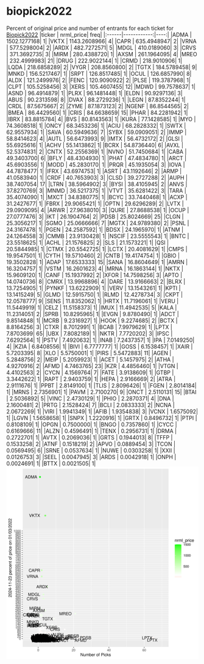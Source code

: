 # biopick2022
Percent of original price and number of entrants for each ticket for [Biopick2022](https://twitter.com/hashtag/Biopick2022)
|ticker |   nrml_price| freq|
|:------|------------:|----:|
|ADMA   | 1502.1277168|    1|
|VKTX   | 1143.2608966|    4|
|CAPR   |  635.4948947|    2|
|VRNA   |  577.5298004|    2|
|ARDX   |  482.7272571|    5|
|MDGL   |  410.0189060|    3|
|CRVS   |  371.3692735|    3|
|MIRM   |  280.4388720|    1|
|AXSM   |  261.1964095|    4|
|MREO   |  232.4999983|   21|
|DRUG   |  222.9022144|    1|
|CRMD   |  218.9010906|    1|
|LQDA   |  218.6858289|    2|
|VYGR   |  208.8560800|    2|
|TGTX   |  184.5789458|    9|
|MNKD   |  156.5217467|    1|
|SRPT   |  126.8517485|    1|
|OCUL   |  126.6857990|    8|
|ALDX   |  121.2499976|    2|
|FENC   |  120.9090922|    2|
|PLSE   |  119.3787968|    1|
|CLPT   |  105.5258456|    3|
|XERS   |  105.4607455|   12|
|MDWD   |   99.7578637|    1|
|ASND   |   96.4914879|    1|
|PLRX   |   96.1481448|    1|
|ELDN   |   90.9297136|    3|
|ABUS   |   90.2313598|    8|
|DVAX   |   88.2729236|    1|
|LEGN   |   87.8352244|    1|
|CRDL   |   87.5675667|    2|
|ZYME   |   87.1873123|    2|
|NGENF  |   86.8544565|    2|
|BMEA   |   86.4429560|    1|
|CRIS   |   84.6638659|   15|
|PHAR   |   84.2281942|    1|
|IBRX   |   83.8815784|    4|
|BVS    |   80.8143563|    1|
|KURA   |   77.1428585|    1|
|MYO    |   74.3608518|    1|
|ONCY   |   68.3453236|    1|
|ACIU   |   68.2828332|    1|
|SWTX   |   62.9557934|    1|
|SAVA   |   60.5949636|    7|
|SYBX   |   59.0909051|    2|
|IMMP   |   58.8414623|    4|
|AUTL   |   56.6473993|    9|
|IMTX   |   56.4732172|    2|
|GLSI   |   55.6925616|    1|
|ACHV   |   55.1413862|    1|
|BCRX   |   54.8736440|    6|
|AVXL   |   52.5374831|    2|
|CNTX   |   52.2556369|    1|
|NVNO   |   51.7450684|    1|
|CABA   |   49.3403700|    6|
|BFLY   |   48.4304930|    1|
|PHAT   |   47.4834780|    1|
|ARCT   |   45.6903556|    1|
|MODD   |   45.2830170|    1|
|PRQR   |   45.1935054|    3|
|IOVA   |   44.7878477|    1|
|IFRX   |   43.6974753|    1|
|ASRT   |   43.1192646|    2|
|ARMP   |   41.0583940|    1|
|CRDF   |   40.7653903|    3|
|CLSD   |   39.2727288|    2|
|AUPH   |   38.7407054|   17|
|LTRN   |   38.5964902|    3|
|BYSI   |   38.4105945|    2|
|ANVS   |   37.8270769|    3|
|MNMD   |   36.5217375|    1|
|VTVT   |   35.6281422|    3|
|TARA   |   35.4074090|    1|
|MXCT   |   34.8380775|    1|
|BCYC   |   33.7440468|    1|
|ACXP   |   31.2427677|    1|
|FBRX   |   29.9065421|    1|
|OPTN   |   29.6296289|    2|
|LVTX   |   29.0909095|    4|
|ARWR   |   27.9638010|    3|
|QURE   |   27.8688538|    1|
|OCUP   |   27.0777476|    3|
|IKT    |   26.1904764|    2|
|PDSB   |   25.8024669|   25|
|CLGN   |   25.3056217|    1|
|SGMO   |   25.0666666|    7|
|MGTX   |   24.9789380|    2|
|PSNL   |   24.3167478|    1|
|PGEN   |   24.2587592|    1|
|BDSX   |   24.1965970|    1|
|ATNM   |   24.1264558|    3|
|CMMB   |   23.9130428|    1|
|NSCIF  |   23.5555543|    1|
|BNTC   |   23.5518625|    1|
|ACHL   |   21.1576825|    2|
|SLS    |   21.1573221|    1|
|QSI    |   20.5844985|    1|
|CTMX   |   20.5542725|    1|
|LCTX   |   20.4081629|    1|
|CMPS   |   19.9547501|    1|
|CYTH   |   19.5710460|    2|
|CNTB   |   19.4174754|    1|
|GBIO   |   19.3502828|    1|
|ADAP   |   17.6533333|   15|
|SANA   |   16.8604649|    1|
|AMRN   |   16.3204757|    1|
|VSTM   |   16.2601623|    4|
|MRNA   |   16.1863144|    1|
|NKTX   |   15.9609120|    1|
|CANF   |   15.1937992|    2|
|XFOR   |   14.7598256|    3|
|APTO   |   14.0740736|    8|
|CMRX   |   13.9968896|    4|
|DARE   |   13.9166663|    2|
|BLRX   |   13.7254905|    1|
|PYNKF  |   13.6222909|    1|
|VERV   |   13.1543261|    1|
|KPTI   |   13.1415249|    5|
|GLMD   |   12.5915750|    1|
|RLMD   |   12.4278734|    3|
|CKPT   |   12.0578777|    9|
|SENS   |   11.8352062|    1|
|HRTX   |   11.7196061|    1|
|VERU   |   11.5449919|    1|
|CELZ   |   11.5158373|    1|
|IMUX   |   11.4942535|    5|
|KALA   |   11.2314051|    2|
|SPRB   |   10.8295965|    1|
|EVGN   |    9.8780490|    1|
|ADCT   |    9.8514848|    1|
|MCRB   |    9.2316927|    1|
|HOOK   |    9.2274685|    2|
|BCTX   |    8.8164256|    3|
|CTXR   |    8.7012991|    1|
|BCAB   |    7.9979629|    1|
|LPTX   |    7.8703699|   65|
|UBX    |    7.8082189|    1|
|NKTR   |    7.7720202|    3|
|IPSC   |    7.6292564|    1|
|PSTV   |    7.4920632|    1|
|INAB   |    7.2437357|    1|
|IPA    |    7.0149250|    4|
|KZIA   |    6.8408556|    1|
|BIVI   |    6.7777777|    1|
|GOSS   |    6.1538457|    1|
|XAIR   |    5.7203395|    8|
|XLO    |    5.5750001|    1|
|PIRS   |    5.5472883|   11|
|AGEN   |    5.2848756|    2|
|MEIP   |    5.2059923|    1|
|ACET   |    5.1457975|    2|
|ATHA   |    4.9270916|    2|
|AFMD   |    4.7463765|   23|
|KZR    |    4.4856460|    1|
|VTGN   |    4.4102563|    2|
|CYCN   |    4.1569764|    7|
|FATE   |    3.9138609|    1|
|GTBP   |    3.3442622|    1|
|RAPT   |    2.9403759|    1|
|HEPA   |    2.9166669|    2|
|ATRA   |    2.9111676|    1|
|PPBT   |    2.8149100|    1|
|TLIS   |    2.8096426|    1|
|FGEN   |    2.8014184|    1|
|MRNS   |    2.7356901|    1|
|PAVM   |    2.7100270|    9|
|ONCT   |    2.5110131|   15|
|BTAI   |    2.5036892|    5|
|VINC   |    2.4730129|    1|
|PHIO   |    2.2870371|    4|
|DNA    |    2.1600481|    2|
|PRTG   |    2.1528424|    7|
|BCLI   |    2.0833333|    2|
|NCNA   |    2.0672269|    1|
|VIRI   |    1.9941349|    1|
|AFIB   |    1.9354838|    3|
|VCNX   |    1.6575092|    1|
|LGVN   |    1.5658658|    1|
|SNPX   |    1.2220916|    1|
|GRTX   |    0.8496732|    1|
|PTPI   |    0.8108109|    1|
|OPGN   |    0.7500000|    1|
|BNGO   |    0.7357860|    1|
|CYCC   |    0.6169666|   11|
|ALZN   |    0.4596491|    1|
|TENX   |    0.2956731|    1|
|DRMA   |    0.2722701|    1|
|AVTX   |    0.2069036|    1|
|GRTS   |    0.1944013|    8|
|TFFP   |    0.1533258|    2|
|ATNF   |    0.1518219|    2|
|APVO   |    0.0889454|    3|
|TCON   |    0.0569495|    6|
|SRNE   |    0.0537634|    1|
|NUWE   |    0.0303258|    1|
|XXII   |    0.0126753|    3|
|SEEL   |    0.0047945|    3|
|ARDS   |    0.0042918|    1|
|ONPH   |    0.0024691|    1|
|BTTX   |    0.0021505|    1|
![retvspicks](biopicks.png?raw=true)
